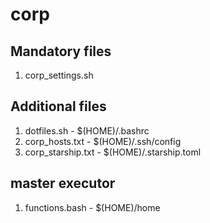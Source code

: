 # corp

## Mandatory files
1. corp_settings.sh

## Additional files
1. dotfiles.sh        - $(HOME)/.bashrc
2. corp_hosts.txt     - $(HOME)/.ssh/config
3. corp_starship.txt  - $(HOME)/.starship.toml

## master executor
1. functions.bash     - $(HOME)/home

